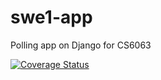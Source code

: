 # swe1-app
Polling app on Django for CS6063

[![Coverage Status](https://coveralls.io/repos/github/kavinshah/swe1-app/badge.svg?branch=master)](https://coveralls.io/github/kavinshah/swe1-app?branch=master)
